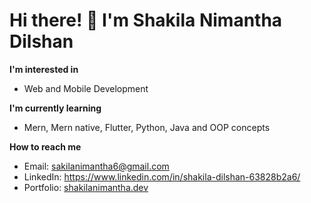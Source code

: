 # Hi there! 👋 I'm Shakila Nimantha Dilshan

**I'm interested in** 
- Web and Mobile Development 

**I'm currently learning**  
- Mern, Mern native, Flutter, Python, Java and OOP concepts    

**How to reach me**  
- Email: sakilanimantha6@gmail.com  
- LinkedIn: https://www.linkedin.com/in/shakila-dilshan-63828b2a6/
- Portfolio: [shakilanimantha.dev](#)
